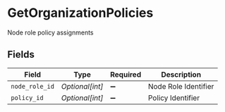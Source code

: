 # GetOrganizationPolicies

Node role policy assignments


## Fields

| Field                | Type                 | Required             | Description          |
| -------------------- | -------------------- | -------------------- | -------------------- |
| `node_role_id`       | *Optional[int]*      | :heavy_minus_sign:   | Node Role Identifier |
| `policy_id`          | *Optional[int]*      | :heavy_minus_sign:   | Policy Identifier    |